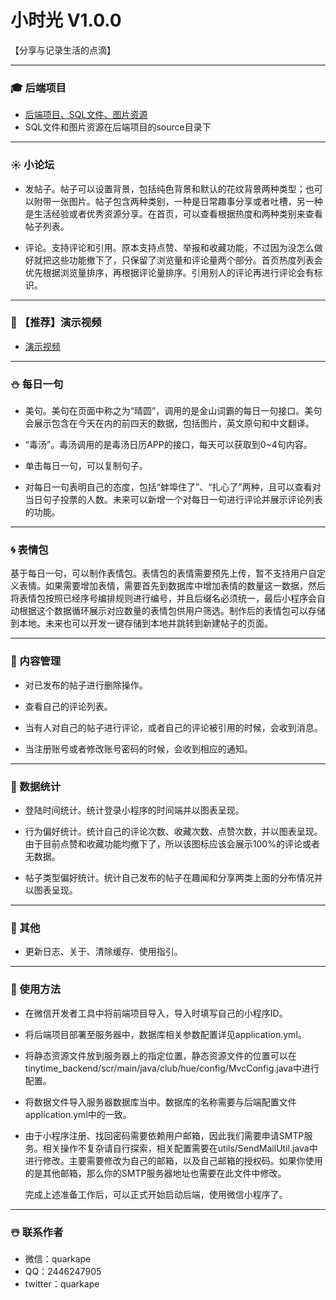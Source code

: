 # 小时光 V1.0.0

【分享与记录生活的点滴】

---

### :mortar_board: 后端项目

- [后端项目、SQL文件、图片资源](https://github.com/quarkape/tinytime_backend)
- SQL文件和图片资源在后端项目的source目录下

---

### :sunny: 小论坛

- 发帖子。帖子可以设置背景，包括纯色背景和默认的花纹背景两种类型；也可以附带一张图片。帖子包含两种类别，一种是日常趣事分享或者吐槽，另一种是生活经验或者优秀资源分享。在首页，可以查看根据热度和两种类别来查看帖子列表。

- 评论。支持评论和引用。原本支持点赞、举报和收藏功能，不过因为没怎么做好就把这些功能撤下了，只保留了浏览量和评论量两个部分。首页热度列表会优先根据浏览量排序，再根据评论量排序。引用别人的评论再进行评论会有标识。

---

### :poultry_leg: 【推荐】演示视频

- [演示视频](https://www.bilibili.com/video/BV163411f7p2?share_source=copy_web)

---

### :snowman: 每日一句

- 美句。美句在页面中称之为“晴圆”，调用的是金山词霸的每日一句接口。美句会展示包含在今天在内的前四天的数据，包括图片，英文原句和中文翻译。

- “毒汤”。毒汤调用的是毒汤日历APP的接口，每天可以获取到0~4句内容。

- 单击每日一句，可以复制句子。

- 对每日一句表明自己的态度，包括“蚌埠住了”、“扎心了”两种，且可以查看对当日句子投票的人数。未来可以新增一个对每日一句进行评论并展示评论列表的功能。

---

### :cyclone: 表情包

基于每日一句，可以制作表情包。表情包的表情需要预先上传，暂不支持用户自定义表情。如果需要增加表情，需要首先到数据库中增加表情的数量这一数据，然后将表情包按照已经序号编排规则进行编号，并且后缀名必须统一，最后小程序会自动根据这个数据循环展示对应数量的表情包供用户筛选。制作后的表情包可以存储到本地。未来也可以开发一键存储到本地并跳转到新建帖子的页面。

---

### :ocean: 内容管理

- 对已发布的帖子进行删除操作。

- 查看自己的评论列表。

- 当有人对自己的帖子进行评论，或者自己的评论被引用的时候，会收到消息。

- 当注册账号或者修改账号密码的时候，会收到相应的通知。

---

### :foggy: 数据统计

- 登陆时间统计。统计登录小程序的时间端并以图表呈现。

- 行为偏好统计。统计自己的评论次数、收藏次数、点赞次数，并以图表呈现。由于目前点赞和收藏功能均撤下了，所以该图标应该会展示100%的评论或者无数据。

- 帖子类型偏好统计。统计自己发布的帖子在趣闻和分享两类上面的分布情况并以图表呈现。

---

### :penguin: 其他

- 更新日志、关于、清除缓存、使用指引。

---

### :palm_tree: 使用方法

- 在微信开发者工具中将前端项目导入，导入时填写自己的小程序ID。

- 将后端项目部署至服务器中，数据库相关参数配置详见application.yml。

- 将静态资源文件放到服务器上的指定位置，静态资源文件的位置可以在tinytime_backend/scr/main/java/club/hue/config/MvcConfig.java中进行配置。

- 将数据文件导入服务器数据库当中。数据库的名称需要与后端配置文件application.yml中的一致。

- 由于小程序注册、找回密码需要依赖用户邮箱，因此我们需要申请SMTP服务。相关操作不复杂请自行探索，相关配置需要在utils/SendMailUtil.java中进行修改。主要需要修改为自己的邮箱，以及自己邮箱的授权码。如果你使用的是其他邮箱，那么你的SMTP服务器地址也需要在此文件中修改。

  完成上述准备工作后，可以正式开始启动后端，使用微信小程序了。

----

### :snowman_with_snow: 联系作者

- 微信：quarkape
- QQ：2446247905
- twitter：quarkape